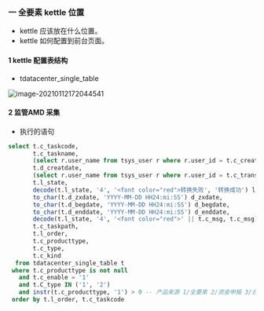 ### 一 全要素 kettle 位置

- kettle  应该放在什么位置。
- kettle  如何配置到前台页面。

#### 1 kettle 配置表结构

- tdatacenter_single_table

![image-20210112172044541](https://gitee.com/ZXiangC/picture/raw/master/img/image-20210112172044541.png)

#### 2 监管AMD 采集

- 执行的语句

```sql
select t.c_taskcode,
       t.c_taskname,
       (select r.user_name from tsys_user r where r.user_id = t.c_creator) c_creator,
       t.d_creatdate,
       (select r.user_name from tsys_user r where r.user_id = t.c_transuser) c_transuser,
       t.l_state,
       decode(t.l_state, '4', '<font color="red">转换失败', '转换成功') l_state_name,
       to_char(t.d_zxdate, 'YYYY-MM-DD HH24:mi:SS') d_zxdate,
       to_char(t.d_begdate, 'YYYY-MM-DD HH24:mi:SS') d_begdate,
       to_char(t.d_enddate, 'YYYY-MM-DD HH24:mi:SS') d_enddate,
       decode(t.l_state, '4', '<font color="red">' || t.c_msg, t.c_msg) c_msg,
       t.c_taskpath,
       t.l_order,
       t.c_producttype,
       t.c_type,
       t.c_kind
  from tdatacenter_single_table t
 where t.c_producttype is not null
   and t.c_enable = '1'
   and t.C_type IN ('1', '2')
   and instr(t.c_producttype, '1') > 0 -- 产品来源 1/全要素 2/资金申报 3/合同登记 4/east 5/1104  6/east2.0 7/基础数据 9/信保基金 A/征信报文报送 B/广义信贷 C/新监管指标 如果是多个系统，可以采用#拼接
 order by t.l_order, t.c_taskcode
```





